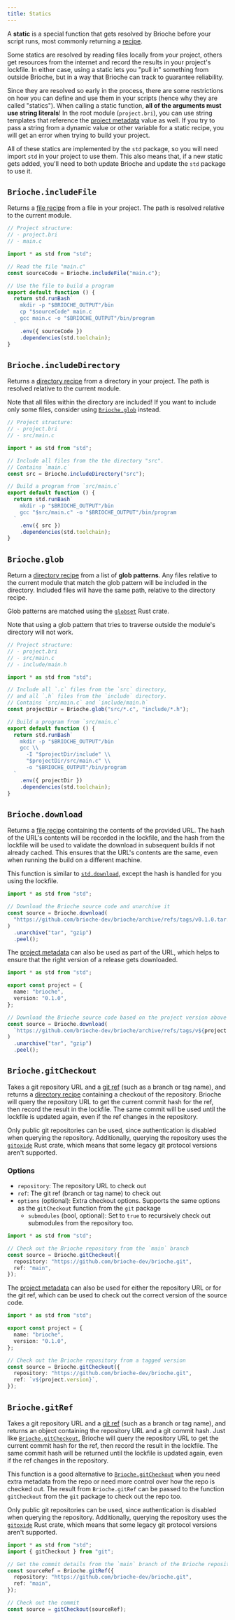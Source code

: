 ```yaml
---
title: Statics
---
```


A **static** is a special function that gets resolved by Brioche before your script runs, most commonly returning a [recipe](/docs/core-concepts/recipes).

Some statics are resolved by reading files locally from your project, others get resources from the internet and record the results in your project's lockfile. In either case, using a static lets you "pull in" something from outside Brioche, but in a way that Brioche can track to guarantee reliability.

Since they are resolved so early in the process, there are some restrictions on how you can define and use them in your scripts (hence why they are called "statics"). When calling a static function, **all of the arguments must use string literals**! In the root module (`project.bri`), you can use string templates that reference the [project metadata](/docs/core-concepts/projects#project-metadata) value as well. If you try to pass a string from a dynamic value or other variable for a static recipe, you will get an error when trying to build your project.

All of these statics are implemented by the `std` package, so you will need import `std` in your project to use them. This also means that, if a new static gets added, you'll need to both update Brioche and update the `std` package to use it.

## `Brioche.includeFile`

Returns a [file recipe](/docs/core-concepts/recipes#stdfile) from a file in your project. The path is resolved relative to the current module.

```typescript
// Project structure:
// - project.bri
// - main.c

import * as std from "std";

// Read the file "main.c"
const sourceCode = Brioche.includeFile("main.c");

// Use the file to build a program
export default function () {
  return std.runBash`
    mkdir -p "$BRIOCHE_OUTPUT"/bin
    cp "$sourceCode" main.c
    gcc main.c -o "$BRIOCHE_OUTPUT"/bin/program
  `
    .env({ sourceCode })
    .dependencies(std.toolchain);
}
```

## `Brioche.includeDirectory`

Returns a [directory recipe](/docs/core-concepts/recipes#stddirectory) from a directory in your project. The path is resolved relative to the current module.

Note that all files within the directory are included! If you want to include only some files, consider using [`Brioche.glob`](#briocheglob) instead.

```typescript
// Project structure:
// - project.bri
// - src/main.c

import * as std from "std";

// Include all files from the the directory "src".
// Contains `main.c`
const src = Brioche.includeDirectory("src");

// Build a program from `src/main.c`
export default function () {
  return std.runBash`
    mkdir -p "$BRIOCHE_OUTPUT"/bin
    gcc "$src/main.c" -o "$BRIOCHE_OUTPUT"/bin/program
  `
    .env({ src })
    .dependencies(std.toolchain);
}
```

## `Brioche.glob`

Return a [directory recipe](/docs/core-concepts/recipes#stddirectory) from a list of **glob patterns**. Any files relative to the current module that match the glob pattern will be included in the directory. Included files will have the same path, relative to the directory recipe.

Glob patterns are matched using the [`globset`](https://docs.rs/globset/0.4.14/globset/index.html) Rust crate.

Note that using a glob pattern that tries to traverse outside the module's directory will not work.

```typescript
// Project structure:
// - project.bri
// - src/main.c
// - include/main.h

import * as std from "std";

// Include all `.c` files from the `src` directory,
// and all `.h` files from the `include` directory.
// Contains `src/main.c` and `include/main.h`
const projectDir = Brioche.glob("src/*.c", "include/*.h");

// Build a program from `src/main.c`
export default function () {
  return std.runBash`
    mkdir -p "$BRIOCHE_OUTPUT"/bin
    gcc \\
      -I "$projectDir/include" \\
      "$projectDir/src/main.c" \\
      -o "$BRIOCHE_OUTPUT"/bin/program
  `
    .env({ projectDir })
    .dependencies(std.toolchain);
}
```

## `Brioche.download`

Returns a [file recipe](/docs/core-concepts/recipes#stdfile) containing the contents of the provided URL. The hash of the URL's contents will be recorded in the lockfile, and the hash from the lockfile will be used to validate the download in subsequent builds if not already cached. This ensures that the URL's contents are the same, even when running the build on a different machine.

This function is similar to [`std.download`](/docs/core-concepts/recipes#stddownload), except the hash is handled for you using the lockfile.

```typescript
import * as std from "std";

// Download the Brioche source code and unarchive it
const source = Brioche.download(
  "https://github.com/brioche-dev/brioche/archive/refs/tags/v0.1.0.tar.gz",
)
  .unarchive("tar", "gzip")
  .peel();
```

The [project metadata](/docs/core-concepts/projects#project-metadata) can also be used as part of the URL, which helps to ensure that the right version of a release gets downloaded.

```typescript
import * as std from "std";

export const project = {
  name: "brioche",
  version: "0.1.0",
};

// Download the Brioche source code based on the project version above
const source = Brioche.download(
  `https://github.com/brioche-dev/brioche/archive/refs/tags/v${project.version}.tar.gz`,
)
  .unarchive("tar", "gzip")
  .peel();
```

## `Brioche.gitCheckout`

Takes a git repository URL and a [git ref](https://git-scm.com/book/en/v2/Git-Internals-Git-References) (such as a branch or tag name), and returns a [directory recipe](/docs/core-concepts/recipes#stddirectory) containing a checkout of the repository. Brioche will query the repository URL to get the current commit hash for the ref, then record the result in the lockfile. The same commit will be used until the lockfile is updated again, even if the ref changes in the repository.

Only public git repositories can be used, since authentication is disabled when querying the repository. Additionally, querying the repository uses the [`gitoxide`](https://github.com/Byron/gitoxide) Rust crate, which means that some legacy git protocol versions aren't supported.

### Options

- `repository`: The repository URL to check out
- `ref`: The git ref (branch or tag name) to check out
- `options` (optional): Extra checkout options. Supports the same options as the `gitCheckout` function from the `git` package
  - `submodules` (bool, optional): Set to `true` to recursively check out submodules from the repository too.

```typescript
import * as std from "std";

// Check out the Brioche repository from the `main` branch
const source = Brioche.gitCheckout({
  repository: "https://github.com/brioche-dev/brioche.git",
  ref: "main",
});
```

The [project metadata](/docs/core-concepts/projects#project-metadata) can also be used for either the repository URL or for the git ref, which can be used to check out the correct version of the source code.

```typescript
import * as std from "std";

export const project = {
  name: "brioche",
  version: "0.1.0",
};

// Check out the Brioche repository from a tagged version
const source = Brioche.gitCheckout({
  repository: "https://github.com/brioche-dev/brioche.git",
  ref: `v${project.version}`,
});
```

## `Brioche.gitRef`

Takes a git repository URL and a [git ref](https://git-scm.com/book/en/v2/Git-Internals-Git-References) (such as a branch or tag name), and returns an object containing the repository URL and a git commit hash. Just like [`Brioche.gitCheckout`](#briochegitcheckout), Brioche will query the repository URL to get the current commit hash for the ref, then record the result in the lockfile. The same commit hash will be returned until the lockfile is updated again, even if the ref changes in the repository.

This function is a good alternative to [`Brioche.gitCheckout`](#briochegitcheckout) when you need extra metadata from the repo or need more control over how the repo is checked out. The result from `Brioche.gitRef` can be passed to the function `gitCheckout` from the `git` package to check out the repo too.

Only public git repositories can be used, since authentication is disabled when querying the repository. Additionally, querying the repository uses the [`gitoxide`](https://github.com/Byron/gitoxide) Rust crate, which means that some legacy git protocol versions aren't supported.

```typescript
import * as std from "std";
import { gitCheckout } from "git";

// Get the commit details from the `main` branch of the Brioche repository
const sourceRef = Brioche.gitRef({
  repository: "https://github.com/brioche-dev/brioche.git",
  ref: "main",
});

// Check out the commit
const source = gitCheckout(sourceRef);
```
